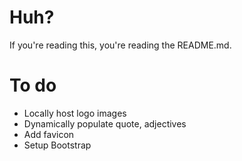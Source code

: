 # Huh?
If you're reading this, you're reading the README.md.
# To do
- Locally host logo images
- Dynamically populate quote, adjectives
- Add favicon
- Setup Bootstrap
